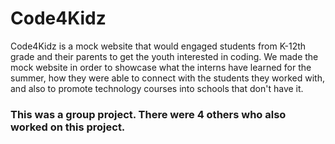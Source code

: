# Code4Kidz

Code4Kidz is a mock website that would engaged students from K-12th grade and their parents to get the youth interested in coding. We made the mock website in order to showcase what the interns have learned for the summer, how they were able to connect with the students they worked with, and also to promote technology courses into schools that don't have it.

### This was a group project. There were 4 others who also worked on this project.

